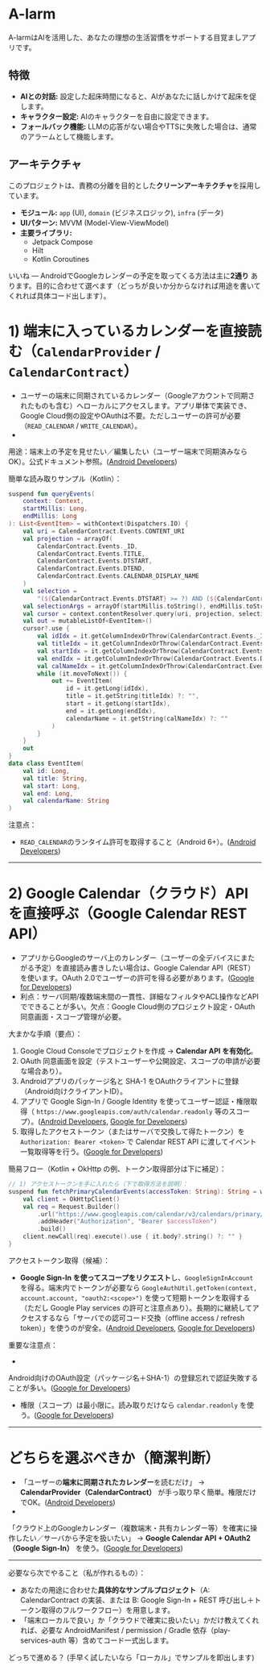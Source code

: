 # A-larm

A-larmはAIを活用した、あなたの理想の生活習慣をサポートする目覚ましアプリです。

## 特徴

- **AIとの対話:** 設定した起床時間になると、AIがあなたに話しかけて起床を促します。
- **キャラクター設定:** AIのキャラクターを自由に設定できます。
- **フォールバック機能:** LLMの応答がない場合やTTSに失敗した場合は、通常のアラームとして機能します。

## アーキテクチャ

このプロジェクトは、責務の分離を目的とした**クリーンアーキテクチャ**を採用しています。

- **モジュール:** `app` (UI), `domain` (ビジネスロジック), `infra` (データ)
- **UIパターン:** MVVM (Model-View-ViewModel)
- **主要ライブラリ:**
    - Jetpack Compose
    - Hilt
    - Kotlin Coroutines

いいね — AndroidでGoogleカレンダーの予定を取ってくる方法は主に**2通り**
あります。目的に合わせて選べます（どっちが良いか分からなければ用途を書いてくれれば具体コード出します）。

# 1) 端末に入っているカレンダーを直接読む（`CalendarProvider` / `CalendarContract`）

* ユーザーの端末に同期されているカレンダー（Googleアカウントで同期されたものも含む）へローカルにアクセスします。アプリ単体で実装でき、Google
  Cloud側の設定やOAuthは不要。ただしユーザーの許可が必要（`READ_CALENDAR` / `WRITE_CALENDAR`）。
*
用途：端末上の予定を見せたい／編集したい（ユーザー端末で同期済みならOK）。公式ドキュメント参照。([Android Developers][1])

簡単な読み取りサンプル（Kotlin）：

```kotlin
suspend fun queryEvents(
    context: Context,
    startMillis: Long,
    endMillis: Long
): List<EventItem> = withContext(Dispatchers.IO) {
    val uri = CalendarContract.Events.CONTENT_URI
    val projection = arrayOf(
        CalendarContract.Events._ID,
        CalendarContract.Events.TITLE,
        CalendarContract.Events.DTSTART,
        CalendarContract.Events.DTEND,
        CalendarContract.Events.CALENDAR_DISPLAY_NAME
    )
    val selection =
        "(${CalendarContract.Events.DTSTART} >= ?) AND (${CalendarContract.Events.DTEND} <= ?)"
    val selectionArgs = arrayOf(startMillis.toString(), endMillis.toString())
    val cursor = context.contentResolver.query(uri, projection, selection, selectionArgs, null)
    val out = mutableListOf<EventItem>()
    cursor?.use {
        val idIdx = it.getColumnIndexOrThrow(CalendarContract.Events._ID)
        val titleIdx = it.getColumnIndexOrThrow(CalendarContract.Events.TITLE)
        val startIdx = it.getColumnIndexOrThrow(CalendarContract.Events.DTSTART)
        val endIdx = it.getColumnIndexOrThrow(CalendarContract.Events.DTEND)
        val calNameIdx = it.getColumnIndexOrThrow(CalendarContract.Events.CALENDAR_DISPLAY_NAME)
        while (it.moveToNext()) {
            out += EventItem(
                id = it.getLong(idIdx),
                title = it.getString(titleIdx) ?: "",
                start = it.getLong(startIdx),
                end = it.getLong(endIdx),
                calendarName = it.getString(calNameIdx) ?: ""
            )
        }
    }
    out
}
data class EventItem(
    val id: Long,
    val title: String,
    val start: Long,
    val end: Long,
    val calendarName: String
)
```

注意点：

* `READ_CALENDAR`のランタイム許可を取得すること（Android 6+）。([Android Developers][1])

---

# 2) Google Calendar（クラウド）API を直接呼ぶ（Google Calendar REST API）

* アプリからGoogleのサーバ上のカレンダー（ユーザーの全デバイスにまたがる予定）を直接読み書きしたい場合は、Google
  Calendar API（REST）を使います。OAuth
  2.0でユーザーの許可を得る必要があります。([Google for Developers][2])
* 利点：サーバ同期/複数端末間の一貫性、詳細なフィルタやACL操作などAPIでできることが多い。欠点：Google
  Cloud側のプロジェクト設定・OAuth同意画面・スコープ管理が必要。

大まかな手順（要点）：

1. Google Cloud Consoleでプロジェクトを作成 → **Calendar API を有効化**。
2. OAuth 同意画面を設定（テストユーザーや公開設定、スコープの申請が必要な場合あり）。
3. Androidアプリのパッケージ名と SHA-1 をOAuthクライアントに登録（Android向けクライアントID）。
4. アプリで Google Sign-In / Google Identity を使ってユーザー認証・権限取得（
   `https://www.googleapis.com/auth/calendar.readonly`
   等のスコープ）。([Android Developers][3], [Google for Developers][4])
5. 取得したアクセストークン（またはサーバで交換して得たトークン）を `Authorization: Bearer <token>` で
   Calendar REST API に渡してイベント一覧取得等を行う。([Google for Developers][2])

簡易フロー（Kotlin + OkHttp の例、トークン取得部分は下に補足）：

```kotlin
// 1) アクセストークンを手に入れたら（下で取得方法を説明）：
suspend fun fetchPrimaryCalendarEvents(accessToken: String): String = withContext(Dispatchers.IO) {
    val client = OkHttpClient()
    val req = Request.Builder()
        .url("https://www.googleapis.com/calendar/v3/calendars/primary/events")
        .addHeader("Authorization", "Bearer $accessToken")
        .build()
    client.newCall(req).execute().use { it.body?.string() ?: "" }
}
```

アクセストークン取得（候補）：

* **Google Sign-In を使ってスコープをリクエスト**し、`GoogleSignInAccount` を得る。端末内でトークンが必要なら
  `GoogleAuthUtil.getToken(context, account.account, "oauth2:<scope>")` を使って短期トークンを取得する（ただし
  Google Play services の許可と注意点あり）。長期的に継続してアクセスするなら「サーバでの認可コード交換（offline
  access / refresh token）」を使うのが安全。([Android Developers][3], [Google for Developers][4])

重要な注意点：

*
Android向けのOAuth設定（パッケージ名＋SHA-1）の登録忘れで認証失敗することが多い。([Google for Developers][4])
* 権限（スコープ）は最小限に。読み取りだけなら `calendar.readonly` を使う。([Google for Developers][2])

---

# どちらを選ぶべきか（簡潔判断）

* 「ユーザーの**端末に同期されたカレンダー**を読むだけ」 → **CalendarProvider（CalendarContract）**
  が手っ取り早く簡単。権限だけでOK。([Android Developers][1])
*
「クラウド上のGoogleカレンダー（複数端末・共有カレンダー等）を確実に操作したい／サーバから予定を扱いたい」 →
**Google Calendar API + OAuth2（Google Sign-In）** を使う。([Google for Developers][2])

---

必要なら次でやること（私が作れるもの）：

* あなたの用途に合わせた**具体的なサンプルプロジェクト**（A: CalendarContract の実装、または B: Google
  Sign-In + REST 呼び出し＋トークン取得のフルワークフロー）を用意します。
* 「端末ローカルで良い」か「クラウドで確実に扱いたい」かだけ教えてくれれば、必要な AndroidManifest /
  permission / Gradle 依存（play-services-auth 等）含めてコード一式出します。

どっちで進める？ (手早く試したいなら「ローカル」でサンプルを即出します)

[1]: https://developer.android.com/identity/providers/calendar-provider?utm_source=chatgpt.com "Calendar provider overview | Identity"

[2]: https://developers.google.com/workspace/calendar/api/guides/overview?utm_source=chatgpt.com "Google Calendar API overview"

[3]: https://developer.android.com/identity/sign-in/credential-manager-siwg?utm_source=chatgpt.com "Authenticate users with Sign in with Google | Identity"

[4]: https://developers.google.com/identity/protocols/oauth2?utm_source=chatgpt.com "Using OAuth 2.0 to Access Google APIs | Authorization"
